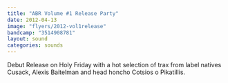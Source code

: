 ```yaml
---
title: "ABR Volume #1 Release Party"
date: 2012-04-13
image: "flyers/2012-vol1release"
bandcamp: "3514908781"
layout: sound
categories: sounds
---
```


Debut Release on Holy Friday with a hot selection of trax from label natives Cusack, Alexis Baitelman and head honcho Cotsios o Pikatillis.

